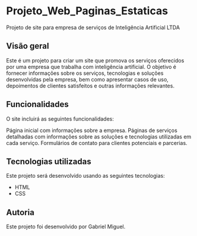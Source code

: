 # Projeto_Web_Paginas_Estaticas

Projeto de site para empresa de serviços de Inteligência Artificial LTDA

## Visão geral
Este é um projeto para criar um site que promova os serviços oferecidos por uma empresa que trabalha com inteligência artificial. O objetivo é fornecer informações sobre os serviços, tecnologias e soluções desenvolvidas pela empresa, bem como apresentar casos de uso, depoimentos de clientes satisfeitos e outras informações relevantes.

## Funcionalidades
O site incluirá as seguintes funcionalidades:

Página inicial com informações sobre a empresa.
Páginas de serviços detalhadas com informações sobre as soluções e tecnologias utilizadas em cada serviço.
Formulários de contato para clientes potenciais e parcerias.

## Tecnologias utilizadas
Este projeto será desenvolvido usando as seguintes tecnologias:

- HTML
- CSS

## Autoria
Este projeto foi desenvolvido por Gabriel Miguel.